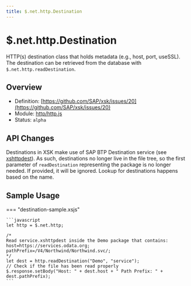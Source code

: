 ```yaml
---
title: $.net.http.Destination
---
```


$.net.http.Destination
===

HTTP(s) destination class that holds metadata (e.g., host, port, useSSL). The destination can be retrieved from the database with `$.net.http.readDestination`.

## Overview

- Definition: [https://github.com/SAP/xsk/issues/20](https://github.com/SAP/xsk/issues/20)
- Module: [http/http.js](https://github.com/SAP/xsk/tree/main/modules/api/api-xsjs/src/main/resources/META-INF/dirigible/xsk/http/http.js)
- Status: `alpha`

## API Changes
Destinations in XSK make use of SAP BTP Destination service (see [xshttpdest](../../../artefacts/xshttpdest.md)).
As such, destinations no longer live in the file tree, so the first parameter of `readDestination` representing the package is no longer needed. If provided, it will be ignored. Lookup for destinations happens based on the name.

## Sample Usage

=== "destination-sample.xsjs"

    ```javascript
    let http = $.net.http;

    /*
    Read service.xshttpdest inside the Demo package that contains:
    host=https://services.odata.org;
    pathPrefix=/V4/Northwind/Northwind.svc/;
    */
    let dest = http.readDestination("Demo", "service");
    // Check if the file has been read properly
    $.response.setBody("Host: " + dest.host + " Path Prefix: " + dest.pathPrefix);
    ```

